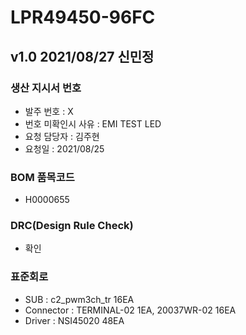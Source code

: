 # LPR49450-96FC

## v1.0 2021/08/27 신민정

### 생산 지시서 번호
* 발주 번호 : X
* 번호 미확인시 사유 : EMI TEST LED
* 요청 담당자 : 김주현
* 요청일 : 2021/08/25

###  BOM 품목코드
* H0000655

### DRC(Design Rule Check)
* 확인

### 표준회로
* SUB : c2_pwm3ch_tr 16EA
* Connector : TERMINAL-02 1EA, 20037WR-02 16EA
* Driver : NSI45020 48EA

